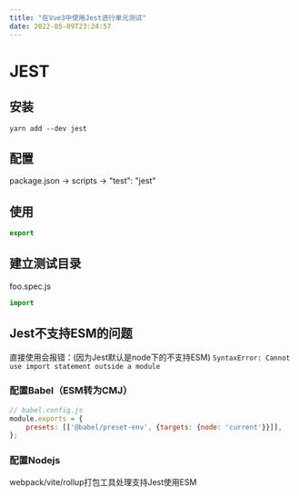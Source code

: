 ```yaml
---
title: "在Vue3中使用Jest进行单元测试"
date: 2022-05-09T23:24:57
---
```


# JEST
## 安装
`yarn add --dev jest`

## 配置
package.json -> scripts -> "test": "jest"

## 使用
```js
export
```

## 建立测试目录
foo.spec.js
```js
import
```

## Jest不支持ESM的问题
直接使用会报错：(因为Jest默认是node下的不支持ESM)
`SyntaxError: Cannot use import statement outside a module`

### 配置Babel（ESM转为CMJ）
```js
// babel.config.js
module.exports = {
    presets: [['@babel/preset-env', {targets: {node: 'current'}}]],
};
```

### 配置Nodejs


webpack/vite/rollup打包工具处理支持Jest使用ESM
